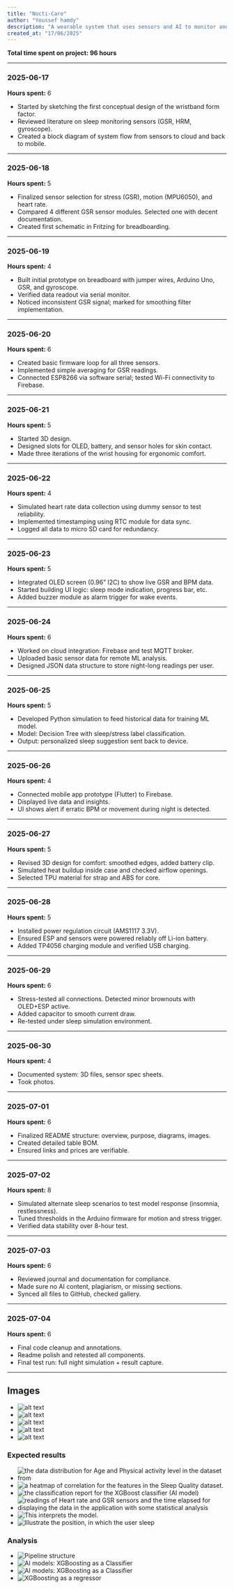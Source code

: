 ```yaml
---
title: "Nocti-Care"
author: "Youssef hamdy"
description: "A wearable system that uses sensors and AI to monitor and improve sleep quality for underserved communities."
created_at: "17/06/2025"
---
```


**Total time spent on project: 96 hours**

---

### 2025-06-17
**Hours spent:** 6
- Started by sketching the first conceptual design of the wristband form factor.  
- Reviewed literature on sleep monitoring sensors (GSR, HRM, gyroscope).  
- Created a block diagram of system flow from sensors to cloud and back to mobile.

---

### 2025-06-18  
**Hours spent:** 5  
- Finalized sensor selection for stress (GSR), motion (MPU6050), and heart rate.  
- Compared 4 different GSR sensor modules. Selected one with decent documentation.  
- Created first schematic in Fritzing for breadboarding.

---

### 2025-06-19  
**Hours spent:** 4  
- Built initial prototype on breadboard with jumper wires, Arduino Uno, GSR, and gyroscope.  
- Verified data readout via serial monitor.  
- Noticed inconsistent GSR signal; marked for smoothing filter implementation.

---

### 2025-06-20  
**Hours spent:** 6  
- Created basic firmware loop for all three sensors.  
- Implemented simple averaging for GSR readings.  
- Connected ESP8266 via software serial; tested Wi-Fi connectivity to Firebase.

---

### 2025-06-21  
**Hours spent:** 5  
- Started 3D design.  
- Designed slots for OLED, battery, and sensor holes for skin contact.  
- Made three iterations of the wrist housing for ergonomic comfort.

---

### 2025-06-22  
**Hours spent:** 4  
- Simulated heart rate data collection using dummy sensor to test reliability.  
- Implemented timestamping using RTC module for data sync.  
- Logged all data to micro SD card for redundancy.

---

### 2025-06-23  
**Hours spent:** 5  
- Integrated OLED screen (0.96” I2C) to show live GSR and BPM data.  
- Started building UI logic: sleep mode indication, progress bar, etc.  
- Added buzzer module as alarm trigger for wake events.

---

### 2025-06-24  
**Hours spent:** 6  
- Worked on cloud integration: Firebase and test MQTT broker.  
- Uploaded basic sensor data for remote ML analysis.  
- Designed JSON data structure to store night-long readings per user.

---

### 2025-06-25  
**Hours spent:** 5  
- Developed Python simulation to feed historical data for training ML model.  
- Model: Decision Tree with sleep/stress label classification.  
- Output: personalized sleep suggestion sent back to device.

---

### 2025-06-26  
**Hours spent:** 4  
- Connected mobile app prototype (Flutter) to Firebase.  
- Displayed live data and insights.  
- UI shows alert if erratic BPM or movement during night is detected.

---

### 2025-06-27  
**Hours spent:** 5  
- Revised 3D design for comfort: smoothed edges, added battery clip.  
- Simulated heat buildup inside case and checked airflow openings.  
- Selected TPU material for strap and ABS for core.

---

### 2025-06-28  
**Hours spent:** 5  
- Installed power regulation circuit (AMS1117 3.3V).  
- Ensured ESP and sensors were powered reliably off Li-ion battery.  
- Added TP4056 charging module and verified USB charging.

---

### 2025-06-29  
**Hours spent:** 6  
- Stress-tested all connections. Detected minor brownouts with OLED+ESP active.  
- Added capacitor to smooth current draw.  
- Re-tested under sleep simulation environment.

---

### 2025-06-30  
**Hours spent:** 4  
- Documented system: 3D files, sensor spec sheets.  
- Took photos.

---

### 2025-07-01  
**Hours spent:** 6  
- Finalized README structure: overview, purpose, diagrams, images.  
- Created detailed table BOM.  
- Ensured links and prices are verifiable.

---

### 2025-07-02  
**Hours spent:** 8  
- Simulated alternate sleep scenarios to test model response (insomnia, restlessness).  
- Tuned thresholds in the Arduino firmware for motion and stress trigger.  
- Verified data stability over 8-hour test.

---

### 2025-07-03  
**Hours spent:** 6  
- Reviewed journal and documentation for compliance.  
- Made sure no AI content, plagiarism, or missing sections.  
- Synced all files to GitHub, checked gallery.

---

### 2025-07-04  
**Hours spent:** 6  
- Final code cleanup and annotations.  
- Readme polish and retested all components.  
- Final test run: full night simulation + result capture.

---
## Images
- ![alt text](3ddd.jpg)   
- ![alt text](3dds.jpg)
- ![alt text](3ds.jpg)
- ![alt text](<Pictu9re1.png>)
- ![alt text](Pictur7e1.png)
### Expected results
- ![the data distribution for Age and Physical activity level in the dataset from](image.png)
- ![a heatmap of correlation for the features in the Sleep Quality dataset.](image-1.png)
- ![the classification report for the XGBoost classifier (AI model)](image-2.png)
- ![readings of Heart rate and GSR sensors and the time elapsed for displaying the data in the application with some statistical analysis](image-3.png)
- ![This interprets the model.](image-4.png)
- ![Illustrate the position, in which the user sleep](image-5.png)
### Analysis
- ![Pipeline structure](image-6.png)
- ![AI models: XGBoosting as a Classifier](image-7.png)
- ![AI models: XGBoosting as a Classifier](image-8.png)
- ![XGBoosting as a regressor](image-9.png)

